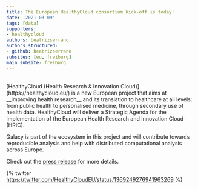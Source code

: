 ```yaml
---
title: The European HealthyCloud consortium kick-off is today!
date: '2021-03-09'
tags: [data]
supporters:
- healthycloud
authors: beatrizserrano
authors_structured:
- github: beatrizserrano
subsites: [eu, freiburg]
main_subsite: freiburg
---
```


<br>
[HealthyCloud (Health Research & Innovation Cloud)](https://healthycloud.eu/) is a new European project that aims at __improving health research__ and its translation to healthcare at all levels: from public health to personalised medicine, through secondary use of health data. HealthyCloud will deliver a Strategic Agenda for the implementation of the European Health Research and Innovation Cloud (HRIC).

Galaxy is part of the ecosystem in this project and will contribute towards reproducible analysis and help with distributed computational analysis across Europe.

Check out the [press release](https://inbe-login.bsc.es/www/docs/20210309_HealthyCloud-PR.pdf) for more details.


{% twitter https://twitter.com/HealthyCloudEU/status/1369249276941963269 %} 



